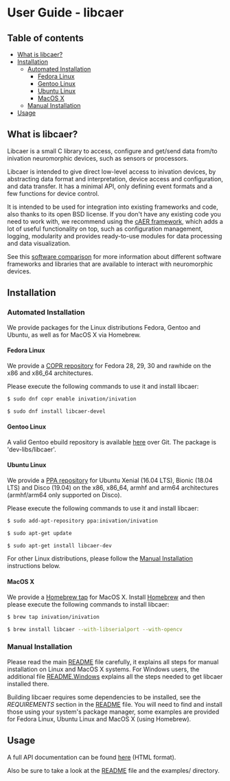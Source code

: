 # User Guide - libcaer

## Table of contents
- [What is libcaer?](#what-is-libcaer)
- [Installation](#installation)
  - [Automated Installation](#automated-installation)
    - [Fedora Linux](#fedora-linux)
    - [Gentoo Linux](#gentoo-linux)
    - [Ubuntu Linux](#ubuntu-linux)
    - [MacOS X](#macos-x)
  - [Manual Installation](#manual-installation)
- [Usage](#usage)

## What is libcaer?

Libcaer is a small C library to access, configure and get/send data
from/to inivation neuromorphic devices, such as sensors or processors.

Libcaer is intended to give direct low-level access to inivation
devices, by abstracting data format and interpretation, device access
and configuration, and data transfer. It has a minimal API, only
defining event formats and a few functions for device control.

It is intended to be used for integration into existing frameworks and
code, also thanks to its open BSD license. If you don't have any
existing code you need to work with, we recommend using the [cAER
framework](https://inivation.com/support/software/caer/),
which adds a lot of useful functionality on top, such as configuration
management, logging, modularity and provides ready-to-use modules for
data processing and data visualization.

See this [software comparison](https://inivation.com/support/software/) for
more information about different software frameworks and libraries that
are available to interact with neuromorphic devices.

## Installation

### Automated Installation

We provide packages for the Linux distributions Fedora, Gentoo and
Ubuntu, as well as for MacOS X via Homebrew.

#### Fedora Linux

We provide a [COPR repository](https://copr.fedorainfracloud.org/coprs/inivation/inivation/)
for Fedora 28, 29, 30 and rawhide on the x86 and x86_64 architectures.

Please execute the following commands to use it and install libcaer:

```bash
$ sudo dnf copr enable inivation/inivation

$ sudo dnf install libcaer-devel
```

#### Gentoo Linux

A valid Gentoo ebuild repository is available [here](https://gitlab.com/inivation/gentoo-inivation/)
over Git. The package is 'dev-libs/libcaer'.

#### Ubuntu Linux

We provide a [PPA repository](https://launchpad.net/~inivation/+archive/ubuntu/inivation)
for Ubuntu Xenial (16.04 LTS), Bionic (18.04 LTS) and Disco (19.04)
on the x86, x86_64, armhf and arm64 architectures (armhf/arm64 only supported on Disco).

Please execute the following commands to use it and install libcaer:

```bash
$ sudo add-apt-repository ppa:inivation/inivation

$ sudo apt-get update

$ sudo apt-get install libcaer-dev
```

For other Linux distributions, please follow the
[Manual Installation](#manual-installation) instructions below.

#### MacOS X

We provide a [Homebrew tap](https://gitlab.com/inivation/homebrew-inivation/) for
MacOS X. Install [Homebrew](https://brew.sh/) and then
please execute the following commands to install libcaer:

```bash
$ brew tap inivation/inivation

$ brew install libcaer --with-libserialport --with-opencv
```

### Manual Installation

Please read the main [README](https://gitlab.com/inivation/libcaer/blob/master/README)
file carefully, it explains all steps for manual installation on Linux
and MacOS X systems. For Windows users, the additional file [README.Windows](https://gitlab.com/inivation/libcaer/blob/master/README.Windows)
explains all the steps needed to get libcaer installed there.

Building libcaer requires some dependencies to be installed, see the
*REQUIREMENTS* section in the [README](https://gitlab.com/inivation/libcaer/blob/master/README)
file. You will need to find and install those using your system's
package manager, some examples are provided for Fedora Linux, Ubuntu
Linux and MacOS X (using Homebrew).

## Usage

A full API documentation can be found [here](https://inivation.gitlab.io/libcaer/) (HTML format).

Also be sure to take a look at the [README](https://gitlab.com/inivation/libcaer/blob/master/README)
file and the examples/ directory.
